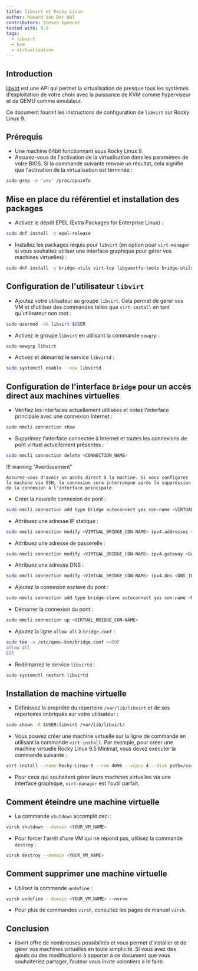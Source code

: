 ```yaml
---
title: libvirt et Rocky Linux
author: Howard Van Der Wal
contributors: Steven Spencer
tested with: 9.5
tags:
  - libvirt
  - kvm
  - virtualisation
---
```


## Introduction

[libvirt](https://libvirt.org/) est une API qui permet la virtualisation de presque tous les systèmes d'exploitation de votre choix avec la puissance de KVM comme hyperviseur et de QEMU comme émulateur.

Ce document fournit les instructions de configuration de `libvirt` sur Rocky Linux 9.

## Prérequis

- Une machine 64bit fonctionnant sous Rocky Linux 9.
- Assurez-vous de l'activation de la virtualisation dans les paramètres de votre BIOS. Si la commande suivante renvoie un résultat, cela signifie que l'activation de la virtualisation est terminée :

```bash
sudo grep -e 'vmx' /proc/cpuinfo
```

## Mise en place du référentiel et installation des packages

- Activez le dépôt EPEL (Extra Packages for Enterprise Linux) :

```bash
sudo dnf install -y epel-release
```

- Installez les packages requis pour `libvirt` (en option pour `virt-manager` si vous souhaitez utiliser une interface graphique pour gérer vos machines virtuelles) :

```bash
sudo dnf install -y bridge-utils virt-top libguestfs-tools bridge-utils virt-viewer qemu-kvm libvirt virt-manager virt-install
```

## Configuration de l'utilisateur `libvirt`

- Ajoutez votre utilisateur au groupe `libvirt`. Cela permet de gérer vos VM et d'utiliser des commandes telles que `virt-install` en tant qu'utilisateur non root :

```bash
sudo usermod -aG libvirt $USER
```

- Activez le groupe `libvirt` en utilisant la commande `newgrp` :

```bash
sudo newgrp libvirt
```

- Activez et démarrez le service `libvirtd` :

```bash
sudo systemctl enable --now libvirtd
```

## Configuration de l'interface `Bridge` pour un accès direct aux machines virtuelles

- Vérifiez les interfaces actuellement utilisées et notez l'interface principale avec une connexion Internet :

```bash
sudo nmcli connection show
```

- Supprimez l'interface connectée à Internet et toutes les connexions de pont virtuel actuellement présentes :

```bash
sudo nmcli connection delete <CONNECTION_NAME>
```

!!! warning "Avertissement"

```
Assurez-vous d'avoir un accès direct à la machine. Si vous configurez la machine via SSH, la connexion sera interrompue après la suppression de la connexion à l'interface principale.
```

- Créer la nouvelle connexion de pont :

```bash
sudo nmcli connection add type bridge autoconnect yes con-name <VIRTUAL_BRIDGE_CON-NAME> ifname <VIRTUAL_BRIDGE_IFNAME>
```

- Attribuez une adresse IP statique :

```bash
sudo nmcli connection modify <VIRTUAL_BRIDGE_CON-NAME> ipv4.addresses <STATIC_IP/SUBNET_MASK> ipv4.method manual
```

- Attribuez une adresse de passerelle :

```bash
sudo nmcli connection modify <VIRTUAL_BRIDGE_CON-NAME> ipv4.gateway <GATEWAY_IP>
```

- Attribuez une adresse DNS :

```bash
sudo nmcli connection modify <VIRTUAL_BRIDGE_CON-NAME> ipv4.dns <DNS_IP>
```

- Ajoutez la connexion esclave du pont :

```bash
sudo nmcli connection add type bridge-slave autoconnect yes con-name <MAIN_INTERFACE_WITH_INTERNET_ACCESS_CON-NAME> ifname <MAIN_INTERFACE_WITH_INTERNET_ACCESS_IFNAME> master <VIRTUAL_BRIDGE_CON-NAME>
```

- Démarrer la connexion du pont :

```bash
sudo nmcli connection up <VIRTUAL_BRIDGE_CON-NAME>
```

- Ajoutez la ligne `allow all` à `bridge.conf` :

```bash
sudo tee -a /etc/qemu-kvm/bridge.conf <<EOF
allow all
EOF
```

- Redémarrez le service `libvirtd` :

```bash
sudo systemctl restart libvirtd
```

## Installation de machine virtuelle

- Définissez la propriété du répertoire `/var/lib/libvirt` et de ses répertoires imbriqués sur votre utilisateur :

```bash
sudo chown -R $USER:libvirt /var/lib/libvirt/
```

- Vous pouvez créer une machine virtuelle sur la ligne de commande en utilisant la commande `virt-install`. Par exemple, pour créer une machine virtuelle Rocky Linux 9.5 Minimal, vous devez exécuter la commande suivante :

```bash
virt-install --name Rocky-Linux-9 --ram 4096 --vcpus 4 --disk path=/var/lib/libvirt/images/rocky-linux-9.img,size=20 --os-variant rocky9 --network bridge=virbr0,model=virtio --graphics none --console pty,target_type=serial --extra-args 'console=ttyS0,115200n8' --location ~/isos/Rocky-9.5-x86_64-minimal.iso
```

- Pour ceux qui souhaitent gérer leurs machines virtuelles via une interface graphique, `virt-manager` est l'outil parfait.

## Comment éteindre une machine virtuelle

- La commande `shutdown` accomplit ceci :

```bash
virsh shutdown --domain <YOUR_VM_NAME>
```

- Pour forcer l'arrêt d'une VM qui ne répond pas, utilisez la commande `destroy` :

```bash
virsh destroy --domain <YOUR_VM_NAME>
```

## Comment supprimer une machine virtuelle

- Utilisez la commande `undefine` :

```bash
virsh undefine --domain <YOUR_VM_NAME> --nvram
```

- Pour plus de commandes `virsh`, consultez les pages de manuel `virsh`.

## Conclusion

- libvirt offre de nombreuses possibilités et vous permet d'installer et de gérer vos machines virtuelles en toute simplicité. Si vous avez des ajouts ou des modifications à apporter à ce document que vous souhaiteriez partager, l’auteur vous invite volontiers à le faire.
